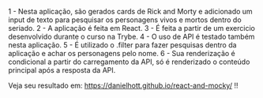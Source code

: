 1 - Nesta aplicação, são gerados cards de Rick and Morty e adicionado um input de texto para pesquisar os personagens vivos e mortos dentro do seriado.
2 - A aplicação é feita em React.
3 - É feita a partir de um exercicio desenvolvido durante o curso na Trybe.
4 - O uso de API é testado também nesta aplicação.
5 - É utilizado o .filter para fazer pesquisas dentro da aplicação e achar os personagens pelo nome.
6 - Sua renderização é condicional a partir do carregamento da API, só é renderizado o conteúdo principal após a resposta da API.

Veja seu resultado em: https://danielhott.github.io/react-and-mocky/ !!
